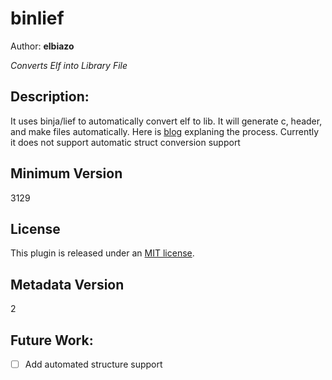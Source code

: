 # binlief
Author: **elbiazo** 

_Converts Elf into Library File_

## Description:

It uses binja/lief to automatically convert elf to lib. It will generate c, header, and make files automatically.
Here is [blog](https://lief-project.github.io/doc/latest/tutorials/08_elf_bin2lib.html) explaning the process.
Currently it does not support automatic struct conversion support

## Minimum Version

3129

## License

This plugin is released under an [MIT license](./LICENSE).

## Metadata Version

2

## Future Work:

- [ ] Add automated structure support